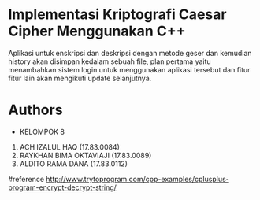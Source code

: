# Implementasi Kriptografi Caesar Cipher Menggunakan C++
Aplikasi untuk enskripsi dan deskripsi dengan metode geser dan kemudian history akan disimpan kedalam sebuah file, plan pertama yaitu menambahkan sistem login untuk menggunakan aplikasi tersebut dan fitur fitur lain akan mengikuti update selanjutnya.
# Authors
* KELOMPOK 8

1. ACH IZALUL HAQ          (17.83.0084)
2. RAYKHAN BIMA OKTAVIAJI  (17.83.0089)
3. ALDITO RAMA DANA        (17.83.0112)

#reference
http://www.trytoprogram.com/cpp-examples/cplusplus-program-encrypt-decrypt-string/



